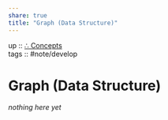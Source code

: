 ```yaml
---  
share: true  
title: "Graph (Data Structure)"  
---  
```

up :: [∴ Concepts](../%E2%88%B4%20Concepts.md)  
tags :: #note/develop   
  
# Graph (Data Structure)  
*nothing here yet*